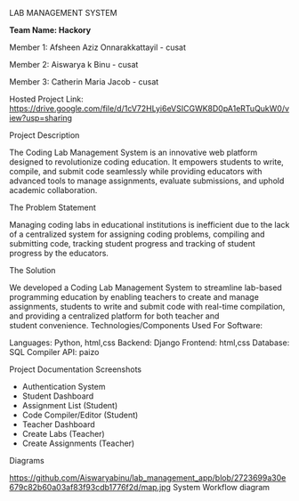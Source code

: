 LAB MANAGEMENT SYSTEM

**Team Name: Hackory**

Member 1: Afsheen Aziz Onnarakkattayil - cusat

Member 2: Aiswarya k Binu - cusat

Member 3: Catherin Maria Jacob - cusat


Hosted Project Link: https://drive.google.com/file/d/1cV72HLyi6eVSICGWK8D0pA1eRTuQukW0/view?usp=sharing

Project Description

The Coding Lab Management System is an innovative web platform designed to revolutionize coding education. It empowers students to write, compile, and submit code seamlessly while providing educators with advanced tools to manage assignments, evaluate submissions, and uphold academic collaboration.

The Problem Statement

Managing coding labs in educational institutions is inefficient due to the lack of a centralized system for assigning coding problems, compiling and submitting code, tracking student progress and tracking of student progress by the educators.

The Solution

We developed a Coding Lab Management System to streamline lab-based programming education by enabling teachers to create and manage assignments, students to write and submit code with real-time compilation, and providing a centralized platform for both teacher and student convenience.
Technologies/Components Used
For Software:

  Languages: Python, html,css
  Backend: Django 
  Frontend: html,css
  Database: SQL 
  Compiler API: paizo



Project Documentation
Screenshots

- Authentication System
- Student Dashboard
- Assignment List (Student)
- Code Compiler/Editor (Student)
- Teacher Dashboard
- Create Labs (Teacher)
- Create Assignments (Teacher)
  
Diagrams

https://github.com/Aiswaryabinu/lab_management_app/blob/2723699a30e679c82b60a03af83f93cdb1776f2d/map.jpg
System Workflow diagram

